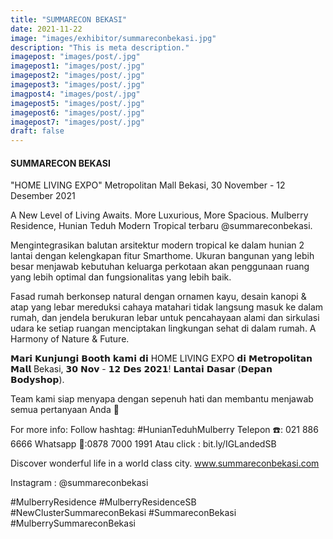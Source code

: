 ```yaml
---
title: "SUMMARECON BEKASI"
date: 2021-11-22
image: "images/exhibitor/summareconbekasi.jpg"
description: "This is meta description."
imagepost: "images/post/.jpg"
imagepost1: "images/post/.jpg"
imagepost2: "images/post/.jpg"
imagepost3: "images/post/.jpg"
imagpost4: "images/post/.jpg"
imagepost5: "images/post/.jpg"
imagepost6: "images/post/.jpg"
imagepost7: "images/post/.jpg"
draft: false
---
```


#### SUMMARECON BEKASI

"HOME LIVING EXPO"
Metropolitan Mall Bekasi, 30 November - 12 Desember 2021


A New Level of Living Awaits. More Luxurious, More Spacious.
Mulberry Residence, Hunian Teduh Modern Tropical terbaru @summareconbekasi.

Mengintegrasikan balutan arsitektur modern tropical ke dalam hunian 2 lantai dengan kelengkapan fitur Smarthome. Ukuran bangunan yang lebih besar menjawab kebutuhan keluarga perkotaan akan penggunaan ruang yang lebih optimal dan fungsionalitas yang lebih baik.

Fasad rumah berkonsep natural dengan ornamen kayu, desain kanopi & atap yang lebar mereduksi cahaya matahari tidak langsung masuk ke dalam rumah, dan jendela berukuran lebar untuk pencahayaan alami dan sirkulasi udara ke setiap ruangan menciptakan lingkungan sehat di dalam rumah. A Harmony of Nature & Future.

𝗠𝗮𝗿𝗶 𝗞𝘂𝗻𝗷𝘂𝗻𝗴𝗶 𝗕𝗼𝗼𝘁𝗵 𝗸𝗮𝗺𝗶 𝗱𝗶 HOME LIVING EXPO 𝗱𝗶 𝗠𝗲𝘁𝗿𝗼𝗽𝗼𝗹𝗶𝘁𝗮𝗻 𝗠𝗮𝗹𝗹 Bekasi, 𝟯𝟬 𝗡𝗼𝘃 - 𝟭𝟮 𝗗𝗲𝘀 𝟮𝟬𝟮𝟭! 𝗟𝗮𝗻𝘁𝗮𝗶 𝗗𝗮𝘀𝗮𝗿  (𝗗𝗲𝗽𝗮𝗻 𝗕𝗼𝗱𝘆𝘀𝗵𝗼𝗽).

Team kami siap menyapa dengan sepenuh hati dan membantu menjawab semua pertanyaan Anda  🙏

For more info:
Follow hashtag: #HunianTeduhMulberry
Telepon ☎️: 021 886 6666
Whatsapp 📱:0878 7000 1991
Atau click : bit.ly/IGLandedSB

Discover wonderful life in a world class city.
www.summareconbekasi.com


Instagram : @summareconbekasi

#MulberryResidence #MulberryResidenceSB #NewClusterSummareconBekasi #SummareconBekasi #MulberrySummareconBekasi
